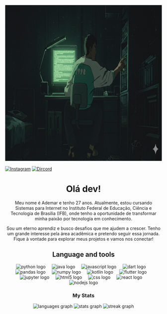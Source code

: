 <div align="center">
  <img height="500" src="img/hacker.png">
</div>

[![Instagram](https://img.shields.io/badge/Instagram-E4405F?style=for-the-badge&logo=instagram&logoColor=white)](https://www.instagram.com/ademar_costa/)
[![Dircord](https://img.shields.io/badge/Discord-7289DA?style=for-the-badge&logo=discord&logoColor=white)](https://discord.com/channels/500062843706540032/500767570790449162)


<h1 align="center">Olá dev!</h1>

<p align="center">Meu nome é Ademar e tenho 27 anos. Atualmente, estou cursando Sistemas para Internet no Instituto Federal de Educação, Ciência e Tecnologia de Brasília (IFB), onde tenho a oportunidade de transformar minha paixão por tecnologia em conhecimento.</p>

<p align="center">Sou um eterno aprendiz e busco desafios que me ajudem a crescer. Tenho um grande interesse pela área acadêmica e pretendo seguir essa jornada. Fique à vontade para explorar meus projetos e vamos nos conectar!</p>

<h2 align="center">Language and tools</h2>

<div align="center">
  <img src="https://cdn.jsdelivr.net/gh/devicons/devicon/icons/python/python-original.svg" height="40" alt="python logo"  />
  <img width="12" />
  <img src="https://cdn.jsdelivr.net/gh/devicons/devicon/icons/java/java-original.svg" height="40" alt="java logo"  />
  <img width="12" />
  <img src="https://cdn.jsdelivr.net/gh/devicons/devicon/icons/javascript/javascript-original.svg" height="40" alt="javascript logo"  />
  <img width="12" />
  <img src="https://cdn.jsdelivr.net/gh/devicons/devicon/icons/dart/dart-original.svg" height="40" alt="dart logo"  />
  <img width="12" />
  <img src="https://cdn.jsdelivr.net/gh/devicons/devicon/icons/pandas/pandas-original.svg" height="40" alt="pandas logo"  />
  <img width="12" />
  <img src="https://cdn.jsdelivr.net/gh/devicons/devicon/icons/numpy/numpy-original.svg" height="40" alt="numpy logo"  />
  <img width="12" />
  <img src="https://cdn.jsdelivr.net/gh/devicons/devicon/icons/kotlin/kotlin-original.svg" height="40" alt="kotlin logo"  />
  <img width="12" />
  <img src="https://cdn.jsdelivr.net/gh/devicons/devicon/icons/flutter/flutter-original.svg" height="40" alt="flutter logo"  />
  <img width="12" />
  <img src="https://cdn.jsdelivr.net/gh/devicons/devicon/icons/jupyter/jupyter-original.svg" height="40" alt="jupyter logo"  />
  <img width="12" />
  <img src="https://cdn.jsdelivr.net/gh/devicons/devicon/icons/html5/html5-original.svg" height="40" alt="html5 logo"  />
  <img width="12" />
  <img src="https://cdn.jsdelivr.net/gh/devicons/devicon/icons/css3/css3-original.svg" height="40" alt="css logo"  />
  <img width="12" />
  <img src="https://cdn.jsdelivr.net/gh/devicons/devicon/icons/react/react-original.svg" height="40" alt="react logo"  />
  <img width="12" />
  <img src="https://cdn.jsdelivr.net/gh/devicons/devicon/icons/nodejs/nodejs-original.svg" height="40" alt="nodejs logo"  />
</div>

<h3 align="center">My Stats</h3>

<div align="center">
  <img src="https://github-readme-stats.vercel.app/api/top-langs?username=ademar-costa&locale=pt-br&hide_title=true&layout=compact&card_width=320&langs_count=10&theme=merko&hide_border=true&order=2" height="100" alt="languages graph"  />
  <img src="https://github-readme-stats.vercel.app/api?username=ademar-costa&hide_title=true&hide_rank=true&show_icons=false&include_all_commits=true&count_private=true&disable_animations=false&theme=merko&locale=en&hide_border=true&order=1" height="100" alt="stats graph"  />
  <img src="https://streak-stats.demolab.com?user=ademar-costa&locale=pt-br&mode=daily&theme=merko&hide_border=true&border_radius=5&order=3" height="150" alt="streak graph"  />
</div>
